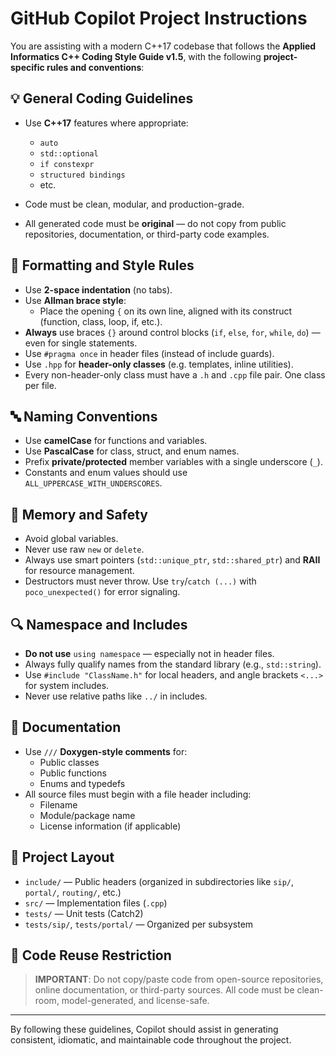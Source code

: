 # GitHub Copilot Project Instructions

You are assisting with a modern C++17 codebase that follows the **Applied Informatics C++ Coding Style Guide v1.5**, with the following **project-specific rules and conventions**:

## 💡 General Coding Guidelines

- Use **C++17** features where appropriate:
  - `auto`
  - `std::optional`
  - `if constexpr`
  - `structured bindings`
  - etc.

- Code must be clean, modular, and production-grade.
- All generated code must be **original** — do not copy from public repositories, documentation, or third-party code examples.

## 🧱 Formatting and Style Rules

- Use **2-space indentation** (no tabs).
- Use **Allman brace style**:
  - Place the opening `{` on its own line, aligned with its construct (function, class, loop, if, etc.).
- **Always** use braces `{}` around control blocks (`if`, `else`, `for`, `while`, `do`) — even for single statements.
- Use `#pragma once` in header files (instead of include guards).
- Use `.hpp` for **header-only classes** (e.g. templates, inline utilities).
- Every non-header-only class must have a `.h` and `.cpp` file pair. One class per file.


## 🔤 Naming Conventions

- Use **camelCase** for functions and variables.
- Use **PascalCase** for class, struct, and enum names.
- Prefix **private/protected** member variables with a single underscore (`_`).
- Constants and enum values should use `ALL_UPPERCASE_WITH_UNDERSCORES`.

## 🧼 Memory and Safety

- Avoid global variables.
- Never use raw `new` or `delete`.
- Always use smart pointers (`std::unique_ptr`, `std::shared_ptr`) and **RAII** for resource management.
- Destructors must never throw. Use `try`/`catch (...)` with `poco_unexpected()` for error signaling.

## 🔍 Namespace and Includes

- **Do not use** `using namespace` — especially not in header files.
- Always fully qualify names from the standard library (e.g., `std::string`).
- Use `#include "ClassName.h"` for local headers, and angle brackets `<...>` for system includes.
- Never use relative paths like `../` in includes.

## 🧾 Documentation

- Use `///` **Doxygen-style comments** for:
  - Public classes
  - Public functions
  - Enums and typedefs
- All source files must begin with a file header including:
  - Filename
  - Module/package name
  - License information (if applicable)

## 🧩 Project Layout

- `include/` — Public headers (organized in subdirectories like `sip/`, `portal/`, `routing/`, etc.)
- `src/` — Implementation files (`.cpp`)
- `tests/` — Unit tests (Catch2)
- `tests/sip/`, `tests/portal/` — Organized per subsystem

## 🚫 Code Reuse Restriction

> **IMPORTANT**: Do not copy/paste code from open-source repositories, online documentation, or third-party sources. All code must be clean-room, model-generated, and license-safe.

---

By following these guidelines, Copilot should assist in generating consistent, idiomatic, and maintainable code throughout the project.